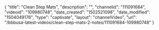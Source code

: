 {
    "title": "Clean Step Mats",
    "description": "",
    "channelid": "111091684",
    "videoid": "109980748",
    "date_created": "1502521098",
    "date_modified": "1504049176",
    "type": "captivate",
    "layout": "channelVideo",
    "url": "\/bbbusa-latest-videos\/clean-step-mats-2-notes\/111091684-109980748"
}